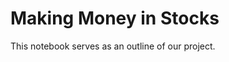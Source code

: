 # Making Money in Stocks

This notebook serves as an outline of our project.

```{tableofcontents}
```
